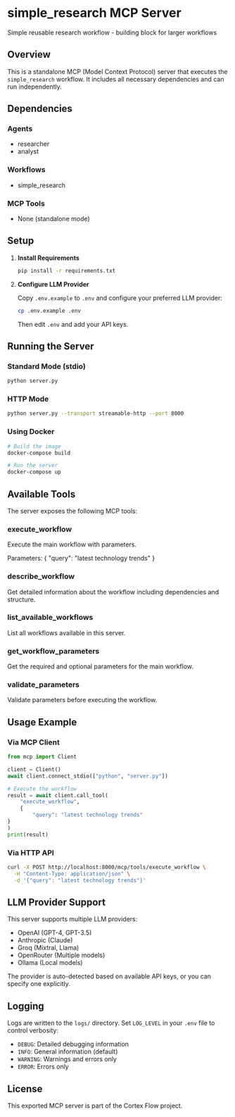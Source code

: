 # simple_research MCP Server

Simple reusable research workflow - building block for larger workflows

## Overview

This is a standalone MCP (Model Context Protocol) server that executes the `simple_research` workflow.
It includes all necessary dependencies and can run independently.

## Dependencies

### Agents
- researcher
- analyst

### Workflows
- simple_research

### MCP Tools
- None (standalone mode)

## Setup

1. **Install Requirements**
   ```bash
   pip install -r requirements.txt
   ```

2. **Configure LLM Provider**

   Copy `.env.example` to `.env` and configure your preferred LLM provider:
   ```bash
   cp .env.example .env
   ```

   Then edit `.env` and add your API keys.

## Running the Server

### Standard Mode (stdio)
```bash
python server.py
```

### HTTP Mode
```bash
python server.py --transport streamable-http --port 8000
```

### Using Docker
```bash
# Build the image
docker-compose build

# Run the server
docker-compose up
```

## Available Tools

The server exposes the following MCP tools:

### execute_workflow
Execute the main workflow with parameters.

Parameters:
{
  "query": "latest technology trends"
}

### describe_workflow
Get detailed information about the workflow including dependencies and structure.

### list_available_workflows
List all workflows available in this server.

### get_workflow_parameters
Get the required and optional parameters for the main workflow.

### validate_parameters
Validate parameters before executing the workflow.

## Usage Example

### Via MCP Client
```python
from mcp import Client

client = Client()
await client.connect_stdio(["python", "server.py"])

# Execute the workflow
result = await client.call_tool(
    "execute_workflow",
    {
        "query": "latest technology trends"
}
)
print(result)
```

### Via HTTP API
```bash
curl -X POST http://localhost:8000/mcp/tools/execute_workflow \
  -H "Content-Type: application/json" \
  -d '{"query": "latest technology trends"}'
```

## LLM Provider Support

This server supports multiple LLM providers:
- OpenAI (GPT-4, GPT-3.5)
- Anthropic (Claude)
- Groq (Mixtral, Llama)
- OpenRouter (Multiple models)
- Ollama (Local models)

The provider is auto-detected based on available API keys, or you can specify one explicitly.

## Logging

Logs are written to the `logs/` directory. Set `LOG_LEVEL` in your `.env` file to control verbosity:
- `DEBUG`: Detailed debugging information
- `INFO`: General information (default)
- `WARNING`: Warnings and errors only
- `ERROR`: Errors only

## License

This exported MCP server is part of the Cortex Flow project.
